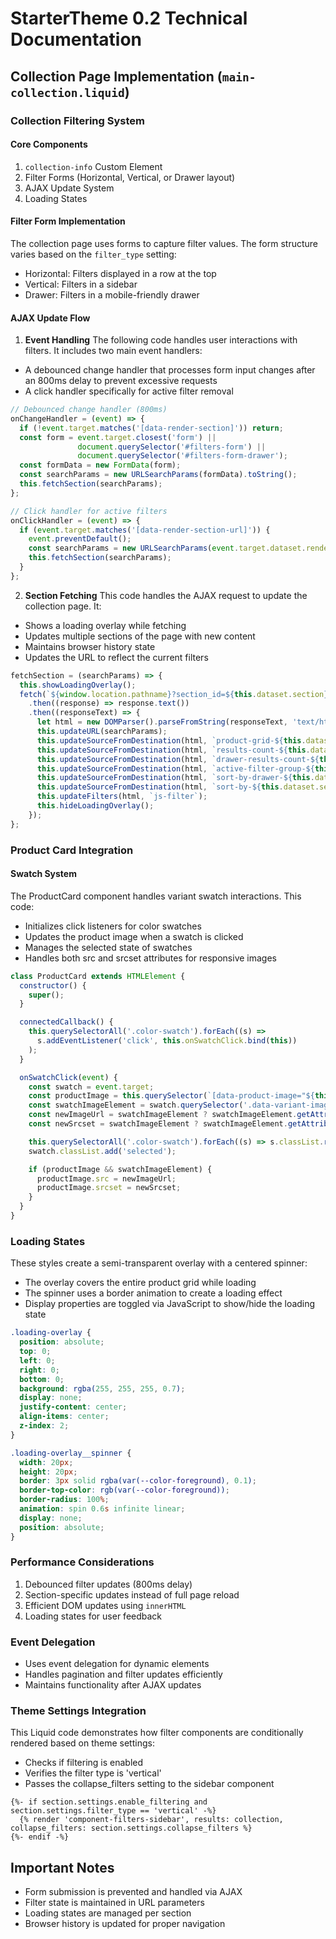 # StarterTheme 0.2 Technical Documentation

## Collection Page Implementation (`main-collection.liquid`)

### Collection Filtering System

#### Core Components
1. `collection-info` Custom Element
2. Filter Forms (Horizontal, Vertical, or Drawer layout)
3. AJAX Update System
4. Loading States

#### Filter Form Implementation
The collection page uses forms to capture filter values. The form structure varies based on the `filter_type` setting:
- Horizontal: Filters displayed in a row at the top
- Vertical: Filters in a sidebar
- Drawer: Filters in a mobile-friendly drawer

#### AJAX Update Flow

1. **Event Handling**
The following code handles user interactions with filters. It includes two main event handlers:
- A debounced change handler that processes form input changes after an 800ms delay to prevent excessive requests
- A click handler specifically for active filter removal
```javascript
// Debounced change handler (800ms)
onChangeHandler = (event) => {
  if (!event.target.matches('[data-render-section]')) return;
  const form = event.target.closest('form') || 
               document.querySelector('#filters-form') || 
               document.querySelector('#filters-form-drawer');
  const formData = new FormData(form);
  const searchParams = new URLSearchParams(formData).toString();
  this.fetchSection(searchParams);
};

// Click handler for active filters
onClickHandler = (event) => {
  if (event.target.matches('[data-render-section-url]')) {
    event.preventDefault();
    const searchParams = new URLSearchParams(event.target.dataset.renderSectionUrl.split('?')[1]).toString();
    this.fetchSection(searchParams);
  }
};
```

2. **Section Fetching**
This code handles the AJAX request to update the collection page. It:
- Shows a loading overlay while fetching
- Updates multiple sections of the page with new content
- Maintains browser history state
- Updates the URL to reflect the current filters
```javascript
fetchSection = (searchParams) => {
  this.showLoadingOverlay();
  fetch(`${window.location.pathname}?section_id=${this.dataset.section}&${searchParams}`)
    .then((response) => response.text())
    .then((responseText) => {
      let html = new DOMParser().parseFromString(responseText, 'text/html');
      this.updateURL(searchParams);
      this.updateSourceFromDestination(html, `product-grid-${this.dataset.section}`);
      this.updateSourceFromDestination(html, `results-count-${this.dataset.section}`);
      this.updateSourceFromDestination(html, `drawer-results-count-${this.dataset.section}`);
      this.updateSourceFromDestination(html, `active-filter-group-${this.dataset.section}`);
      this.updateSourceFromDestination(html, `sort-by-drawer-${this.dataset.section}`);
      this.updateSourceFromDestination(html, `sort-by-${this.dataset.section}`);
      this.updateFilters(html, `js-filter`);
      this.hideLoadingOverlay();
    });
};
```

### Product Card Integration

#### Swatch System
The ProductCard component handles variant swatch interactions. This code:
- Initializes click listeners for color swatches
- Updates the product image when a swatch is clicked
- Manages the selected state of swatches
- Handles both src and srcset attributes for responsive images
```javascript
class ProductCard extends HTMLElement {
  constructor() {
    super();
  }

  connectedCallback() {
    this.querySelectorAll('.color-swatch').forEach((s) => 
      s.addEventListener('click', this.onSwatchClick.bind(this))
    );
  }

  onSwatchClick(event) {
    const swatch = event.target;
    const productImage = this.querySelector(`[data-product-image="${this.dataset.productId}"]`);
    const swatchImageElement = swatch.querySelector('.data-variant-image');
    const newImageUrl = swatchImageElement ? swatchImageElement.getAttribute('src') : null;
    const newSrcset = swatchImageElement ? swatchImageElement.getAttribute('srcset') : null;

    this.querySelectorAll('.color-swatch').forEach((s) => s.classList.remove('selected'));
    swatch.classList.add('selected');

    if (productImage && swatchImageElement) {
      productImage.src = newImageUrl;
      productImage.srcset = newSrcset;
    }
  }
}
```

### Loading States
These styles create a semi-transparent overlay with a centered spinner:
- The overlay covers the entire product grid while loading
- The spinner uses a border animation to create a loading effect
- Display properties are toggled via JavaScript to show/hide the loading state
```css
.loading-overlay {
  position: absolute;
  top: 0;
  left: 0;
  right: 0;
  bottom: 0;
  background: rgba(255, 255, 255, 0.7);
  display: none;
  justify-content: center;
  align-items: center;
  z-index: 2;
}

.loading-overlay__spinner {
  width: 20px;
  height: 20px;
  border: 3px solid rgba(var(--color-foreground), 0.1);
  border-top-color: rgb(var(--color-foreground));
  border-radius: 100%;
  animation: spin 0.6s infinite linear;
  display: none;
  position: absolute;
}
```

### Performance Considerations
1. Debounced filter updates (800ms delay)
2. Section-specific updates instead of full page reload
3. Efficient DOM updates using `innerHTML`
4. Loading states for user feedback

### Event Delegation
- Uses event delegation for dynamic elements
- Handles pagination and filter updates efficiently
- Maintains functionality after AJAX updates

### Theme Settings Integration
This Liquid code demonstrates how filter components are conditionally rendered based on theme settings:
- Checks if filtering is enabled
- Verifies the filter type is 'vertical'
- Passes the collapse_filters setting to the sidebar component
```liquid
{%- if section.settings.enable_filtering and section.settings.filter_type == 'vertical' -%}
  {% render 'component-filters-sidebar', results: collection, collapse_filters: section.settings.collapse_filters %}
{%- endif -%}
```

## Important Notes
- Form submission is prevented and handled via AJAX
- Filter state is maintained in URL parameters
- Loading states are managed per section
- Browser history is updated for proper navigation